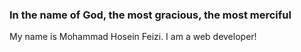 ### In the name of God, the most gracious, the most merciful

My name is Mohammad Hosein Feizi. I am a web developer!
